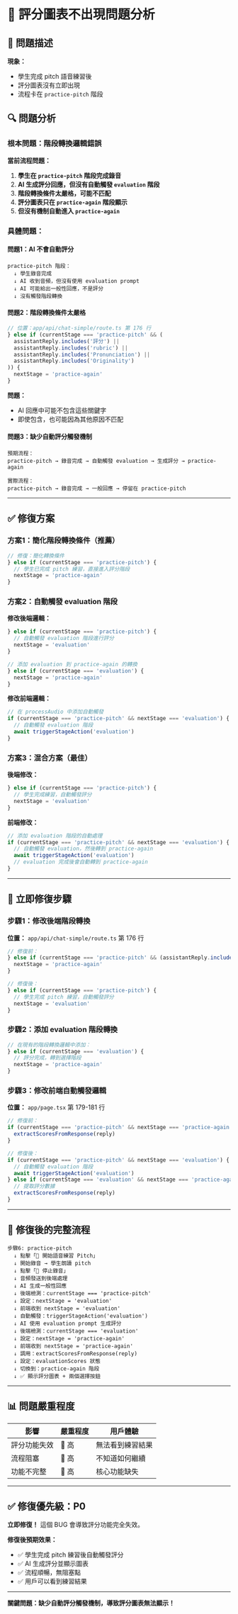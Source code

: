 # 🐛 評分圖表不出現問題分析

## 🚨 問題描述

**現象：**
- 學生完成 pitch 語音練習後
- 評分圖表沒有立即出現
- 流程卡在 `practice-pitch` 階段

## 🔍 問題分析

### **根本問題：階段轉換邏輯錯誤**

**當前流程問題：**

1. **學生在 `practice-pitch` 階段完成錄音**
2. **AI 生成評分回應，但沒有自動觸發 `evaluation` 階段**
3. **階段轉換條件太嚴格，可能不匹配**
4. **評分圖表只在 `practice-again` 階段顯示**
5. **但沒有機制自動進入 `practice-again`**

### **具體問題：**

#### **問題1：AI 不會自動評分**
```
practice-pitch 階段：
  ↓ 學生錄音完成
  ↓ AI 收到音頻，但沒有使用 evaluation prompt
  ↓ AI 可能給出一般性回應，不是評分
  ↓ 沒有觸發階段轉換
```

#### **問題2：階段轉換條件太嚴格**
```typescript
// 位置：app/api/chat-simple/route.ts 第 176 行
} else if (currentStage === 'practice-pitch' && (
  assistantReply.includes('評分') || 
  assistantReply.includes('rubric') || 
  assistantReply.includes('Pronunciation') || 
  assistantReply.includes('Originality')
)) {
  nextStage = 'practice-again'
}
```

**問題：**
- AI 回應中可能不包含這些關鍵字
- 即使包含，也可能因為其他原因不匹配

#### **問題3：缺少自動評分觸發機制**
```
預期流程：
practice-pitch → 錄音完成 → 自動觸發 evaluation → 生成評分 → practice-again

實際流程：
practice-pitch → 錄音完成 → 一般回應 → 停留在 practice-pitch
```

---

## ✅ 修復方案

### **方案1：簡化階段轉換條件（推薦）**

```typescript
// 修復：簡化轉換條件
} else if (currentStage === 'practice-pitch') {
  // 學生已完成 pitch 練習，直接進入評分階段
  nextStage = 'practice-again'
}
```

### **方案2：自動觸發 evaluation 階段**

**修改後端邏輯：**
```typescript
} else if (currentStage === 'practice-pitch') {
  // 自動觸發 evaluation 階段進行評分
  nextStage = 'evaluation'
}

// 添加 evaluation 到 practice-again 的轉換
} else if (currentStage === 'evaluation') {
  nextStage = 'practice-again'
}
```

**修改前端邏輯：**
```typescript
// 在 processAudio 中添加自動觸發
if (currentStage === 'practice-pitch' && nextStage === 'evaluation') {
  // 自動觸發 evaluation 階段
  await triggerStageAction('evaluation')
}
```

### **方案3：混合方案（最佳）**

**後端修改：**
```typescript
} else if (currentStage === 'practice-pitch') {
  // 學生完成練習，自動觸發評分
  nextStage = 'evaluation'
}
```

**前端修改：**
```typescript
// 添加 evaluation 階段的自動處理
if (currentStage === 'practice-pitch' && nextStage === 'evaluation') {
  // 自動觸發 evaluation，然後轉到 practice-again
  await triggerStageAction('evaluation')
  // evaluation 完成後會自動轉到 practice-again
}
```

---

## 🔧 立即修復步驟

### **步驟1：修改後端階段轉換**

**位置：** `app/api/chat-simple/route.ts` 第 176 行

```typescript
// 修復前：
} else if (currentStage === 'practice-pitch' && (assistantReply.includes('評分') || assistantReply.includes('rubric') || assistantReply.includes('Pronunciation') || assistantReply.includes('Originality'))) {
  nextStage = 'practice-again'
}

// 修復後：
} else if (currentStage === 'practice-pitch') {
  // 學生完成 pitch 練習，自動觸發評分
  nextStage = 'evaluation'
}
```

### **步驟2：添加 evaluation 階段轉換**

```typescript
// 在現有的階段轉換邏輯中添加：
} else if (currentStage === 'evaluation') {
  // 評分完成，轉到選擇階段
  nextStage = 'practice-again'
}
```

### **步驟3：修改前端自動觸發邏輯**

**位置：** `app/page.tsx` 第 179-181 行

```typescript
// 修復前：
if (currentStage === 'practice-pitch' && nextStage === 'practice-again') {
  extractScoresFromResponse(reply)
}

// 修復後：
if (currentStage === 'practice-pitch' && nextStage === 'evaluation') {
  // 自動觸發 evaluation 階段
  await triggerStageAction('evaluation')
} else if (currentStage === 'evaluation' && nextStage === 'practice-again') {
  // 提取評分數據
  extractScoresFromResponse(reply)
}
```

---

## 🎯 修復後的完整流程

```
步驟6: practice-pitch
  ↓ 點擊「🎤 開始語音練習 Pitch」
  ↓ 開始錄音 → 學生朗讀 pitch
  ↓ 點擊「🔴 停止錄音」
  ↓ 音頻發送到後端處理
  ↓ AI 生成一般性回應
  ↓ 後端檢測：currentStage === 'practice-pitch'
  ↓ 設定：nextStage = 'evaluation'
  ↓ 前端收到 nextStage = 'evaluation'
  ↓ 自動觸發：triggerStageAction('evaluation')
  ↓ AI 使用 evaluation prompt 生成評分
  ↓ 後端檢測：currentStage === 'evaluation'
  ↓ 設定：nextStage = 'practice-again'
  ↓ 前端收到 nextStage = 'practice-again'
  ↓ 調用：extractScoresFromResponse(reply)
  ↓ 設定：evaluationScores 狀態
  ↓ 切換到：practice-again 階段
  ↓ ✅ 顯示評分圖表 + 兩個選擇按鈕
```

---

## 📊 問題嚴重程度

| 影響 | 嚴重程度 | 用戶體驗 |
|------|---------|----------|
| 評分功能失效 | 🔴 高 | 無法看到練習結果 |
| 流程阻塞 | 🔴 高 | 不知道如何繼續 |
| 功能不完整 | 🔴 高 | 核心功能缺失 |

---

## ✅ 修復優先級：P0

**立即修復！** 這個 BUG 會導致評分功能完全失效。

**修復後預期效果：**
- ✅ 學生完成 pitch 練習後自動觸發評分
- ✅ AI 生成評分並顯示圖表
- ✅ 流程順暢，無阻塞點
- ✅ 用戶可以看到練習結果

---

**關鍵問題：缺少自動評分觸發機制，導致評分圖表無法顯示！**
